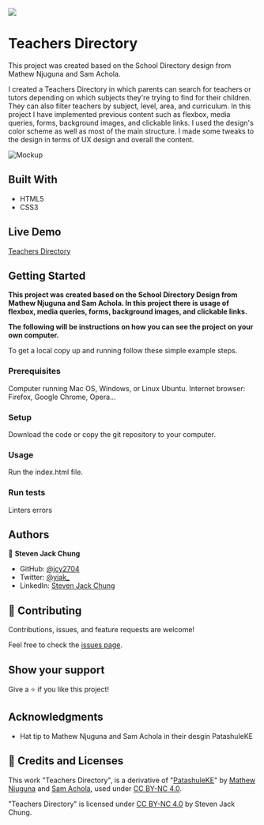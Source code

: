 ![](https://img.shields.io/badge/Microverse-blueviolet)

# Teachers Directory

This project was created based on the School Directory design from Mathew Njuguna and Sam Achola.

I created a Teachers Directory in which parents can search for teachers or tutors depending on which subjects they're trying to find for their children. They can also filter teachers by subject, level, area, and curriculum. In this project I have implemented previous content such as flexbox, media queries, forms, background images, and clickable links. I used the design's color scheme as well as most of the main structure. I made some tweaks to the design in terms of UX design and overall the content.

![Mockup](Screenshots/tdirectory-mockup.png)

## Built With

- HTML5
- CSS3

## Live Demo

[Teachers Directory](https://rawcdn.githack.com/jcy2704/directory-capstone/524062f13d1cf8e40715157c86d2bb6030757ab0/index.html)

## Getting Started

**This project was created based on the School Directory Design from Mathew Njuguna and Sam Achola. In this project there is usage of flexbox, media queries, forms, background images, and clickable links.**

**The following will be instructions on how you can see the project on your own computer.**


To get a local copy up and running follow these simple example steps.

### Prerequisites
Computer running Mac OS, Windows, or Linux Ubuntu.
Internet browser: Firefox, Google Chrome, Opera...

### Setup
Download the code or copy the git repository to your computer.

### Usage
Run the index.html file.

### Run tests
Linters errors



## Authors

👤 **Steven Jack Chung**

- GitHub: [@jcy2704](https://github.com/jcy2704)
- Twitter: [@yiak_](https://twitter.com/yiak_)
- LinkedIn: [Steven Jack Chung](https://linkedin.com/in/stevenjchung)

## 🤝 Contributing

Contributions, issues, and feature requests are welcome!

Feel free to check the [issues page](https://github.com/jcy2704/directory-capstone/issues).

## Show your support

Give a ⭐️ if you like this project!

## Acknowledgments

- Hat tip to Mathew Njuguna and Sam Achola in their desgin PatashuleKE

## 📝 Credits and Licenses

This work "Teachers Directory", is a derivative of "[PatashuleKE](https://www.behance.net/gallery/25563385/PatashuleKE)" by [Mathew Njuguna](https://www.behance.net/mathewnjuguna) and [Sam Achola](https://www.behance.net/aweSam), used under [CC BY-NC 4.0](https://creativecommons.org/licenses/by-nc/4.0/).

"Teachers Directory" is licensed under [CC BY-NC 4.0](https://creativecommons.org/licenses/by-nc/4.0/) by Steven Jack Chung.